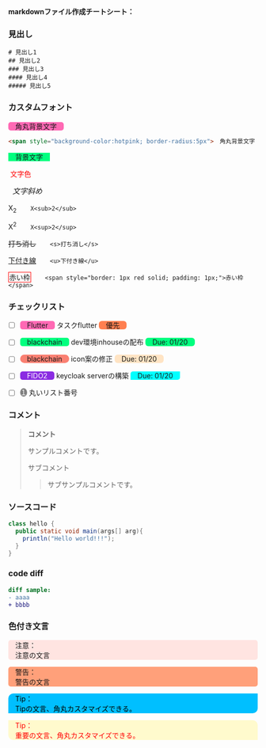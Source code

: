 **markdownファイル作成チートシート：**

### 見出し

```
# 見出し1
## 見出し2
### 見出し3
#### 見出し4
##### 見出し5
```

### カスタムフォント

<span style="background-color:hotpink; border-radius:5px">　角丸背景文字　</span>

````html
<span style="background-color:hotpink; border-radius:5px">　角丸背景文字　</span>
````

<span style="background-color:springgreen">　背景文字　</span>

<span style="color:red"> 文字色  </span>

<span style="font-size:15px;font-style:italic">  文字斜め </span>

X<sub>2</sub>　　`X<sub>2</sub>`

X<sup>2</sup>　　`X<sup>2</sup>`

<s>打ち消し</s>　　`<s>打ち消し</s>`

<u>下付き線</u>　　`<u>下付き線</u>`

<span style="border: 1px red solid; padding: 1px;">赤い枠</span>　　`<span style="border: 1px red solid; padding: 1px;">赤い枠</span>`



### チェックリスト

- [ ] <span style="background-color:hotpink; border-radius:5px">　Flutter　</span> タスクflutter <span style="background-color:coral; border-radius:6px">　優先　</span>
- [ ] <span style="background-color:springgreen; border-radius:5px">　blackchain　</span> dev環境inhouseの配布  <span style="background-color:springgreen; border-radius:6px">　Due: 01/20　</span>
- [ ] <span style="background-color:salmon; border-radius:30px">　blackchain　</span> icon案の修正  <span style='background-color:bisque;border-radius:6px'>　Due: 01/20　</span>
- [ ] <span style='background-color:blueviolet;color:white;border-radius:5px'>　FIDO2　</span> keycloak serverの構築  <span style='background-color:aqua;border-radius:5px 0px 5px 0px'>　Due: 01/20　</span>
- [ ] <span style='background-color:grey;color:white;border-radius:50%'>１</span> 丸いリスト番号



### コメント

> **コメント**
>
> サンプルコメントです。
>
> サブコメント
>
> >サブサンプルコメントです。



### ソースコード

```java
class hello {
  public static void main(args[] arg){
    println("Hello world!!!");
  }
}
```



### code diff

```diff
diff sample:
- aaaa
+ bbbb
```



### 色付き文言

<p style="background-color:mistyrose; border-radius:5px">　注意：<br>　注意の文言</p>

<p style="background-color:lightsalmon; border-radius:5px">　警告：<br>　警告の文言</p>

<p style="background-color:deepskyblue; color: black; border-radius:10px 0px 10px 0px">　Tip：<br>　Tipの文言、角丸カスタマイズできる。</p>

<p style="background-color:lemonchiffon; color: red; border-radius:0px 10px 0px 10px">　Tip：<br>　重要の文言、角丸カスタマイズできる。</p>

